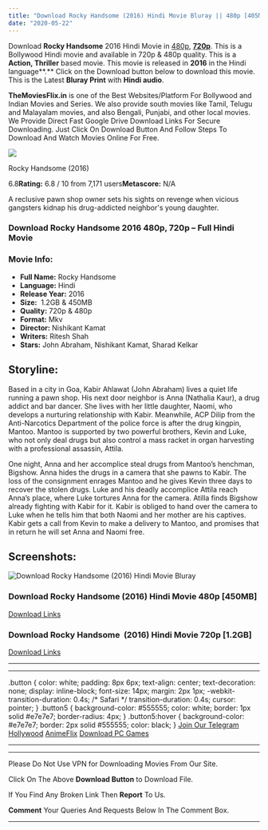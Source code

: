 ```yaml
---
title: "Download Rocky Handsome (2016) Hindi Movie Bluray || 480p [405MB] || 720p [1.2GB]"
date: "2020-05-22"
---
```


Download **Rocky Handsome** 2016 Hindi Movie in [480p](https://1moviesflix.com/480p-movies/), [**720p**](https://1moviesflix.com/720p-movies/). This is a Bollywood Hindi movie and available in 720p & 480p quality. This is a **Action, Thriller** based movie. This movie is released in **2016** in the Hindi language**.** Click on the Download button below to download this movie. This is the Latest **Bluray Print** with **Hindi audio**.

**TheMoviesFlix.in** is one of the Best Websites/Platform For Bollywood and Indian Movies and Series. We also provide south movies like Tamil, Telugu and Malayalam movies, and also Bengali, Punjabi, and other local movies. We Provide Direct Fast Google Drive Download Links For Secure Downloading. Just Click On Download Button And Follow Steps To Download And Watch Movies Online For Free.

[![](https://m.media-amazon.com/images/M/MV5BOGRkNDA0MzItYzk0ZS00YzY4LTk1YjYtMjAyZTM0YWM2YTBkXkEyXkFqcGdeQXVyMjUxMTY3ODM@._V1_SX300.jpg)](https://www.imdb.com/title/tt3410408/ "Rocky Handsome")

Rocky Handsome (2016)

6.8**Rating:** 6.8 / 10 from 7,171 users**Metascore:** N/A

A reclusive pawn shop owner sets his sights on revenge when vicious gangsters kidnap his drug-addicted neighbor's young daughter.

### Download Rocky Handsome 2016 480p, 720p – Full Hindi Movie

### Movie Info:

- **Full Name:** Rocky Handsome
- **Language:** Hindi
- **Release Year:** 2016
- **Size:**  1.2GB & 450MB
- **Quality:** 720p & 480p
- **Format:** Mkv
- **Director:** Nishikant Kamat
- **Writers:** Ritesh Shah
- **Stars:** John Abraham, Nishikant Kamat, Sharad Kelkar

## Storyline:

Based in a city in Goa, Kabir Ahlawat (John Abraham) lives a quiet life running a pawn shop. His next door neighbor is Anna (Nathalia Kaur), a drug addict and bar dancer. She lives with her little daughter, Naomi, who develops a nurturing relationship with Kabir. Meanwhile, ACP Dilip from the Anti-Narcotics Department of the police force is after the drug kingpin, Mantoo. Mantoo is supported by two powerful brothers, Kevin and Luke, who not only deal drugs but also control a mass racket in organ harvesting with a professional assassin, Attila.

One night, Anna and her accomplice steal drugs from Mantoo’s henchman, Bigshow. Anna hides the drugs in a camera that she pawns to Kabir. The loss of the consignment enrages Mantoo and he gives Kevin three days to recover the stolen drugs. Luke and his deadly accomplice Attila reach Anna’s place, where Luke tortures Anna for the camera. Atilla finds Bigshow already fighting with Kabir for it. Kabir is obliged to hand over the camera to Luke when he tells him that both Naomi and her mother are his captives. Kabir gets a call from Kevin to make a delivery to Mantoo, and promises that in return he will set Anna and Naomi free.

## Screenshots:

![Download Rocky Handsome (2016) Hindi Movie Bluray](https://i.imgur.com/GoXTzzE.jpg)

### Download Rocky Handsome (2016) Hindi Movie 480p \[450MB\]

[Download Links](https://1moviesflix.com?a270777880=V1cwR212QnBwU2lKdVBGWFltOVN4TXRoMHA2U1ZkU2FJTFRJbmxvd1YvTTBHRXo4Q0pqMGJaT3JlazZNMVQva0RVQ24yQjh4VlJzdjhDTXhyQmlyQitKVEVnRkRRZ3JCcDhjeElHdXFHUXc9)

### Download Rocky Handsome  (2016) Hindi Movie 720p \[1.2GB\] 

[Download Links](https://1moviesflix.com?a270777880=V1cwR212QnBwU2lKdVBGWFltOVN4TXRoMHA2U1ZkU2FJTFRJbmxvd1YvTTBHRXo4Q0pqMGJaT3JlazZNMVQva2lscFRWbUFlVE1IeXVzQnAyaCtKWFAyTVZweXVNMk1CR0xnNmFkZ1lqelk9)

* * *

* * *

.button { color: white; padding: 8px 6px; text-align: center; text-decoration: none; display: inline-block; font-size: 14px; margin: 2px 1px; -webkit-transition-duration: 0.4s; /\* Safari \*/ transition-duration: 0.4s; cursor: pointer; } .button5 { background-color: #555555; color: white; border: 1px solid #e7e7e7; border-radius: 4px; } .button5:hover { background-color: #e7e7e7; border: 2px solid #555555; color: black; } [Join Our Telegram](http://gdrivepro.xyz/join.php) [Hollywood](https://moviesverse.com/) [AnimeFlix](https://animeflix.in/) [Download PC Games](https://gamesflix.net/)  

* * *

* * *

  

Please Do Not Use VPN for Downloading Movies From Our Site.

Click On The Above **Download Button** to Download File.

If You Find Any Broken Link Then **Report** To Us.

**Comment** Your Queries And Requests Below In The Comment Box.

* * *

